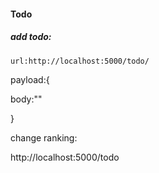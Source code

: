 #### Todo

##### add todo:

    url:http://localhost:5000/todo/

payload:{

body:""

}

change ranking:

http://localhost:5000/todo
